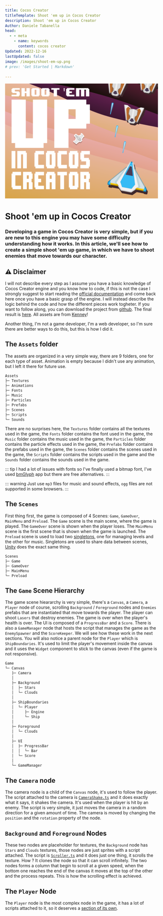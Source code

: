 ```yaml
---
title: Cocos Creator
titleTemplate: Shoot 'em up in Cocos Creator
description: Shoot 'em up in Cocos Creator
Author: Daniele Tabanella
head:
  - - meta
    - name: keywords
      content: cocos creator
Updated: 2022-12-16
lastUpdated: false
image: /images/shoot-em-up.png
# prev: 'Get Started | Markdown'

---
```


![Shoot 'em up in Cocos Creator](./images/shoot-em-up.png)

# Shoot 'em up in Cocos Creator

### Developing a game in Cocos Creator is very simple, but if you are new to this engine you may have some difficulty understanding how it works. In this article, we'll see how to create a simple shoot 'em up game, in which we have to shoot enemies that move towards our character.

## ⚠️ Disclaimer

I will not describe every step as I assume you have a basic knowledge of Cocos Creator engine and you know how to code, if this is not the case I strongly suggest to start reading the [official documentation](https://docs.cocos.com/creator/manual/en/) and come back here once you have a basic grasp of the engine. I will instead describe the logic behind the code and how the different pieces work togheter. If you want to follow along, you can download the project from [github](https://github.com/theRenard/cocos-creator-laser-defender). The final result is [here](https://tabanella.me/cocos-creator-laser-defender/). All assets are from [Kenney](https://kenney.nl/assets)!

Another thing, I'm not a game developer, I'm a web developer, so I'm sure there are better ways to do this, but this is how I did it.

## The `Assets` folder

The assets are organized in a very simple way, there are 9 folders, one for each type of asset. Animation is empty because I didn't use any animation, but I left it there for future use. 

```
Assets
├─ Textures
├─ Animations
├─ Fonts
├─ Music
├─ Particles
├─ Prefabs
├─ Scenes
├─ Scripts
└─ Sounds
```

There are no surprises here, the `Textures` folder contains all the textures used in the game, the `Fonts` folder contains the font used in the game, the `Music` folder contains the music used in the game, the `Particles` folder contains the particle effects used in the game, the `Prefabs` folder contains the prefabs used in the game, the `Scenes` folder contains the scenes used in the game, the `Scripts` folder contains the scripts used in the game and the `Sounds` folder contains the sounds used in the game.

::: tip 
I had a lot of issues with fonts so I've finally used a bitmap font, I've used [bmGlyph](https://www.bmglyph.com) app but there are free alternatives.
:::

::: warning
Just use `mp3` files for music and sound effects, `ogg` files are not supported in some browsers.
:::


## The `Scenes`

First thing first, the game is composed of 4 Scenes: `Game`, `GameOver`, `MainMenu` and `Preload`. The `Game` scene is the main scene, where the game is played. The `GameOver` scene is shown when the player loses. The `MainMenu` scene is the first scene that is shown when the game is launched. The `Preload` scene is used to load two [singletons](https://refactoring.guru/design-patterns/singleton), one for managing levels and the other for music. Singletons are used to share data between scenes, [Unity](https://gamedevbeginner.com/singletons-in-unity-the-right-way/) does the exact same thing.

```
Scenes
├─ Game
├─ GameOver
├─ MainMenu
└─ Preload
```

## The `Game` Scene Hierarchy

The game scene hieararchy is very simple, there's a `Canvas`, a `Camera`, a `Player` node of course, scrolling `Background` / `Foreground` nodes and `Enemies` prefabs that are instantiated that move towards the player. The player can shoot `Lasers` that destroy enemies. The game is over when the player's health is over. The UI is composed of a `ProgressBar` and a `Score`. There is also a `GameManager` node that hosts the script that manages the game as the `EnemySpawner` and the `ScoreKeeper`. We will see how these work in the next sections. You will also notice a parent node for the `Player` which is `ShipBoundaries`. It's used to limit the player's movement inside the canvas and it uses the `Widget` component to stick to the canvas (even if the game is not responsive).

```
Game
└─ Canvas
   ├─ Camera
   │
   ├─ Background
   │  ├─ Stars
   │  └─ Clouds
   │
   ├─ ShipBoundaries
   │  └─ Player
   │     ├─ Engine
   │     └─ Ship
   │
   ├─ Foreground
   │  └─ Clouds
   │
   ├─ UI
   │  ├─ ProgressBar
   │  │  └─ Bar
   │  └─ Score
   │
   └─ GameManager

```

## The `Camera` node

The camera node is a child of the `Canvas` node, it's used to follow the player. The script attached to the camera is [`CameraShake.ts`](https://github.com/theRenard/cocos-creator-laser-defender/blob/master/assets/Scripts/CameraShake.ts) and it does exactly what it says, it shakes the camera. It's used when the player is hit by an enemy. The script is very simple, it just moves the camera in a random direction for a given amount of time. The camera is moved by changing the `position` and the `rotation` property of the node. 


## `Background` and `Foreground` Nodes

These two nodes are placeholder for textures, the `Background` node has `Stars` and `Clouds` textures, those nodes are just sprites with a script attached. The script is [`Scroller.ts`](https://github.com/theRenard/cocos-creator-laser-defender/blob/master/assets/Scripts/Scroller.ts) and it does just one thing, it scrolls the texture. How ? It clones the node so that it can scroll infinitely. The two nodes forms a column that begin to scroll at a given speed, when the bottom one reaches the end of the canvas it moves at the top of the other and the process repeats. This is how the scrolling effect is achieved.

## The `Player` Node

The `Player` node is the most complex node in the game, it has a lot of scripts attached to it, so it deserves a [section of its own](/articles/cocos-creator/shoot-em-up-in-cocos-creator/the_player_node). 